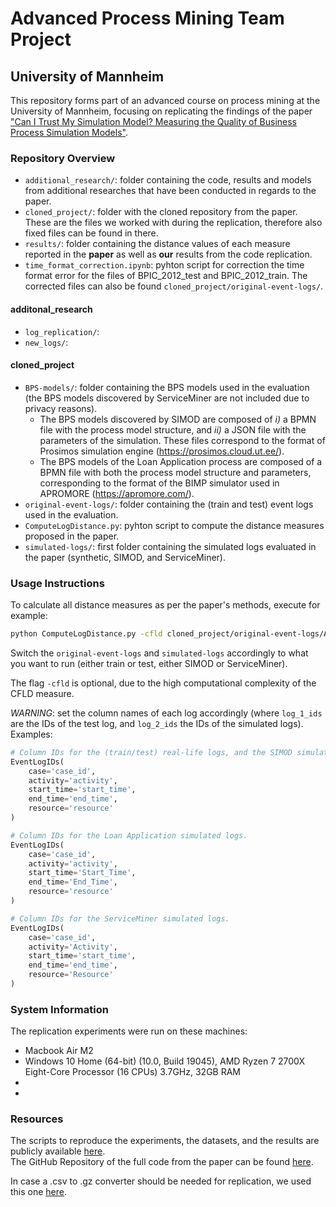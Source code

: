 # Advanced Process Mining Team Project
## University of Mannheim

This repository forms part of an advanced course on process mining at the University of Mannheim, focusing on replicating the findings of the paper ["Can I Trust My Simulation Model? Measuring the Quality of Business Process Simulation Models"](https://link.springer.com/chapter/10.1007/978-3-031-41620-0_2#Bib1).

### Repository Overview

- `additional_research/`: folder containing the code, results and models from additional researches that have been conducted in regards to the paper.
- `cloned_project/`: folder with the cloned repository from the paper. These are the files we worked with during the replication, therefore also fixed files can be found in there.
- `results/`: folder containing the distance values of each measure reported in the **paper** as well as **our** results from the code replication.
- `time_format_correction.ipynb`: pyhton script for correction the time format error for the files of BPIC_2012_test and BPIC_2012_train. The corrected files can also be found `cloned_project/original-event-logs/`.

#### additonal_research
- `log_replication/`:
- `new_logs/`:

#### cloned_project
- `BPS-models/`: folder containing the BPS models used in the evaluation (the BPS models discovered by ServiceMiner are not included due to privacy reasons).
  - The BPS models discovered by SIMOD are composed of _i)_ a BPMN file with the process model structure, and _ii)_ a JSON file with the parameters of the simulation. These files correspond to the format of Prosimos simulation engine (https://prosimos.cloud.ut.ee/).
  - The BPS models of the Loan Application process are composed of a BPMN file with both the process model structure and parameters, corresponding to the format of the BIMP simulator used in APROMORE (https://apromore.com/).
- `original-event-logs/`: folder containing the (train and test) event logs used in the evaluation.
- `ComputeLogDistance.py`: pyhton script to compute the distance measures proposed in the paper.
- `simulated-logs/`: first folder containing the simulated logs evaluated in the paper (synthetic, SIMOD, and ServiceMiner).

### Usage Instructions

To calculate all distance measures as per the paper's methods, execute for example:

```bash
python ComputeLogDistance.py -cfld cloned_project/original-event-logs/AcademicCredentials_test.csv.gz cloned_project/simulated-logs/AcademicCredentials_SIMOD.csv.gz
```

Switch the `original-event-logs` and `simulated-logs` accordingly to what you want to run (either train or test, either SIMOD or ServiceMiner). 

The flag `-cfld` is optional, due to the high computational complexity of the CFLD measure.

*WARNING*: set the column names of each log accordingly (where `log_1_ids` are the IDs of the test log, and `log_2_ids` the IDs of the simulated logs). Examples:

```python
# Column IDs for the (train/test) real-life logs, and the SIMOD simulated logs.
EventLogIDs(
    case='case_id',
    activity='activity',
    start_time='start_time',
    end_time='end_time',
    resource='resource'
)

# Column IDs for the Loan Application simulated logs.
EventLogIDs(
    case='case_id',
    activity='activity',
    start_time='Start_Time',
    end_time='End_Time',
    resource='resource'
)

# Column IDs for the ServiceMiner simulated logs.
EventLogIDs(
    case='case_id',
    activity='Activity',
    start_time='start_time',
    end_time='end_time',
    resource='Resource'
)
```

### System Information

The replication experiments were run on these machines:

- Macbook Air M2
- Windows 10 Home (64-bit) (10.0, Build 19045), AMD Ryzen 7 2700X Eight-Core Processor (16 CPUs) 3.7GHz, 32GB RAM
-
-

### Resources
The scripts to reproduce the experiments, the datasets, and the results are publicly available [here](https://zenodo.org/records/7761252).<br>
The GitHub Repository of the full code from the paper can be found [here](https://github.com/AutomatedProcessImprovement/log-distance-measures).

In case a .csv to .gz converter should be needed for replication, we used this one [here](https://gzip.swimburger.net/).
